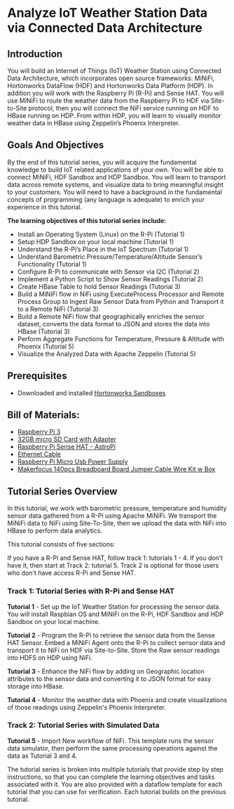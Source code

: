# Analyze IoT Weather Station Data via Connected Data Architecture

## Introduction

You will build an Internet of Things (IoT) Weather Station using Connected Data Architecture, which incorporates open source frameworks: MiNiFi, Hortonworks DataFlow (HDF) and Hortonworks Data Platform (HDP). In addition you will work with the Raspberry Pi (R-Pi) and Sense HAT. You will use MiNiFi to route the weather data from the Raspberry Pi to HDF via Site-to-Site protocol, then you will connect the NiFi service running on HDF to HBase running on HDP. From within HDP, you will learn to visually monitor weather data in HBase using Zeppelin’s Phoenix Interpreter.

## Goals And Objectives

By the end of this tutorial series, you will acquire the fundamental knowledge to build IoT related applications of your own. You will be able to connect MiNiFi, HDF Sandbox and HDP Sandbox. You will learn to transport data across remote systems, and visualize data to bring meaningful insight to your customers. You will need to have a background in the fundamental concepts of programming (any language is adequate) to enrich your experience in this tutorial.

**The learning objectives of this tutorial series include:**

- Install an Operating System (Linux) on the R-Pi (Tutorial 1)
- Setup HDP Sandbox on your local machine (Tutorial 1)
- Understand the R-Pi’s Place in the IoT Spectrum (Tutorial 1)
- Understand Barometric Pressure/Temperature/Altitude Sensor’s Functionality (Tutorial 1)
- Configure R-Pi to communicate with Sensor via I2C (Tutorial 2)
- Implement a Python Script to Show Sensor Readings (Tutorial 2)
- Create HBase Table to hold Sensor Readings (Tutorial 3)
- Build a MiNiFi flow in NiFi using ExecuteProcess Processor and Remote Process Group to Ingest Raw Sensor Data from Python and Transport it to a Remote NiFi (Tutorial 3)
- Build a Remote NiFi flow that geographically enriches the sensor dataset, converts the data format to JSON and stores the data into HBase (Tutorial 3)
- Perform Aggregate Functions for Temperature, Pressure & Altitude with Phoenix (Tutorial 5)
- Visualize the Analyzed Data with Apache Zeppelin (Tutorial 5)


## Prerequisites

- Downloaded and installed [Hortonworks Sandboxes](http://hortonworks.com/products/sandbox/)

## Bill of Materials:

- [Raspberry Pi 3](https://www.sparkfun.com/products/13825)
- [32GB micro SD Card with Adapter](https://www.amazon.com/SanDisk-microSDHC-Standard-Packaging-SDSQUNC-032G-GN6MA/dp/B010Q57T02/ref=sr_1_3?s=pc&ie=UTF8&qid=1483984848&sr=1-3&keywords=micro+SD+card+with+adapter)
- [Raspberry Pi Sense HAT - AstroPi](https://www.amazon.com/Raspberry-Pi-Sense-HAT-AstroPi/dp/B014HDG74S)
- [Ethernet Cable](https://smile.amazon.com/Mediabridge-Ethernet-Cable-Feet-Networking/dp/B003O973OA/ref=sr_1_7?s=pc&ie=UTF8&qid=1483566869&sr=1-7&keywords=Ethernet+Cable)
- [Raspberry Pi Micro Usb Power Supply](https://smile.amazon.com/CanaKit-Raspberry-Supply-Adapter-Charger/dp/B00GF9T3I0/ref=sr_1_2?s=pc&ie=UTF8&qid=1483566848&sr=1-2&keywords=Raspberry+Pi+Micro+Usb+Power+Supply)
- [Makerfocus 140pcs Breadboard Board Jumper Cable Wire Kit w Box](https://smile.amazon.com/Makerfocus-140pcs-Breadboard-Board-Jumper/dp/B01M36HQWN/ref=sr_1_1?ie=UTF8&qid=1483566729&sr=8-1&keywords=Makerfocus+140pcs+Breadboard+Board+Jumper+Cable+Wire+Kit+w+Boxe+wire+kit)

## Tutorial Series Overview

In this tutorial, we work with barometric pressure, temperature and humidity sensor data gathered from a R-Pi using Apache MiNiFi. We transport the MiNiFi data to NiFi using Site-To-Site, then we upload the data with NiFi into HBase to perform data analytics.

This tutorial consists of five sections:

If you have a R-Pi and Sense HAT, follow track 1: tutorials 1 - 4. If you don’t have it, then start at Track 2: tutorial 5. Track 2 is optional for those users who don't have access R-Pi and Sense HAT.

### Track 1: Tutorial Series with R-Pi and Sense HAT

**Tutorial 1** - Set up the IoT Weather Station for processing the sensor data. You will install Raspbian OS and MiNiFi on the R-Pi, HDF Sandbox and HDP Sandbox on your local machine.

**Tutorial 2** - Program the R-Pi to retrieve the sensor data from the Sense HAT Sensor. Embed a MiNiFi Agent onto the R-Pi to collect sensor data and transport it to NiFi on HDF via Site-to-Site. Store the Raw sensor readings into HDFS on HDP using NiFi.

**Tutorial 3** - Enhance the NiFi flow by adding on Geographic location attributes to the sensor data and converting it to JSON format for easy storage into HBase.

**Tutorial 4** - Monitor the weather data with Phoenix and create visualizations of those readings using Zeppelin's Phoenix Interpreter.

### Track 2: Tutorial Series with Simulated Data

**Tutorial 5** - Import New workflow of NiFi. This template runs the sensor data simulator, then perform the same processing operations against the data as Tutorial 3 and 4.

The tutorial series is broken into multiple tutorials that provide step by step instructions, so that you can complete the learning objectives and tasks associated with it. You are also provided with a dataflow template for each tutorial that you can use for verification. Each tutorial builds on the previous tutorial.

